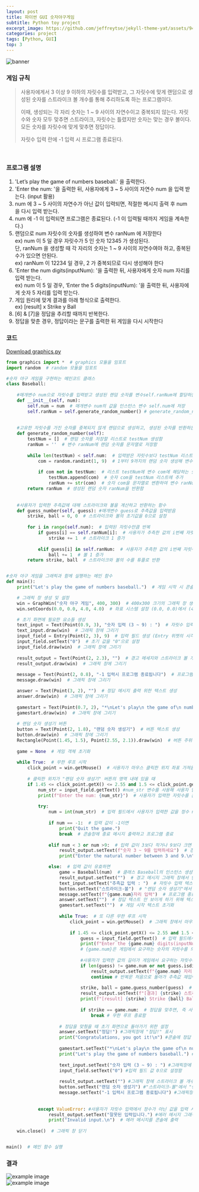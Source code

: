 ```yaml
---
layout: post
title: 파이썬 GUI 숫자야구게임
subtitle: Python toy project
excerpt_image: https://github.com/jeffreytse/jekyll-theme-yat/assets/9413601/2ed22d49-90b1-4f7e-8e8f-b77b21dee505
categories: project
tags: [Python, GUI] 
top: 3
---
```


![banner](https://github.com/jeffreytse/jekyll-theme-yat/assets/9413601/2ed22d49-90b1-4f7e-8e8f-b77b21dee505)


### 게임 규칙 ###

<!-- * **게임 규칙** -->

> 사용자에게서 3 이상 9 이하의 자릿수를 입력받고, 그 자릿수에 맞게 랜덤으로 생성된 숫자를 스트라이크 볼 개수를 통해 추리하도록 하는 프로그램이다. 
>
> 이때, 생성되는 각 자리 숫자는 1 ~ 9 사이의 자연수이고 중복되지 않는다.
  자릿수와 숫자 모두 맞추면 스트라이크, 자릿수는 틀렸지만 숫자는 맞는 경우 볼이다.
  모든 숫자를 자릿수에 맞게 맞추면 정답이다.
>
> 자릿수 입력 란에 -1 입력 시 프로그램 종료된다.

<!-- Paragraphs are separated by a blank line. -->

<!-- 2nd paragraph. *Italic*, **bold**, and `monospace`. Itemized lists
look like: -->
<br>

### 프로그램 설명 ###

1. 'Let’s play the game of numbers baseball.' 을 출력한다.  
2. 'Enter the num: '을 출력한 뒤, 사용자에게 3 ~ 5 사이의 자연수 num 을 입력 받는다. (input 활용)  
3. num 에 3 ~ 5 사이의 자연수가 아닌 값이 입력되면, 적절한 메시지 출력 후 num 을 다시 입력 받는다.  
4. num 에 -1 이 입력되면 프로그램은 종료된다. (-1 이 입력될 때까지 게임을 계속한다.)  
5. 랜덤으로 num 자릿수의 숫자를 생성하여 변수 ranNum 에 저장한다  
  ex) num 이 5 일 경우 자릿수가 5 인 숫자 12345 가 생성된다.  
  단, ranNum 을 생성할 때 각 자리의 숫자는 1 ~ 9 사이의 자연수여야 하고, 중복된 수가 있으면 안된다.  
  ex) ranNum 이 12234 일 경우, 2 가 중복되므로 다시 생성해야 한다  
6. 'Enter the num digits(inputNum): '을 출력한 뒤, 사용자에게 숫자 num 자리를 입력 받는다.  
  ex) num 이 5 일 경우, ‘Enter the 5 digits(inputNum): ’을 출력한 뒤, 사용자에게 숫자 5 자리를 입력 받는다.  
7. 게임 원리에 맞게 결과를 아래 형식으로 출력한다.  
  ex) [result] x Strike y Ball  
8. [6] & [7]을 정답을 추리할 때까지 반복한다.  
9. 정답을 맞춘 경우, 정답이라는 문구를 출력한 뒤 게임을 다시 시작한다  


<!-- Use 3 dashes for an em-dash. Use 2 dashes for ranges (ex., "it's all
in chapters 12--14"). Three dots ... will be converted to an ellipsis.
Unicode is supported. ☺ -->



<!-- 코드
------------ -->

### 코드 ###

[Download graphics.py](assets/files/graphics.py)


<!-- Here's a numbered list: -->
<!-- 
1. first item
 2. second item
 3. third item

Note again how the actual text starts at 4 columns in (4 characters
from the left side). Here's a code sample:

    # Let me re-iterate ...
    for i in 1 .. 10 { do-something(i) }

As you probably guessed, indented 4 spaces. By the way, instead of
indenting the block, you can use delimited blocks, if you like:

~~~
define foobar() {
    print "Welcome to flavor country!";
}
~~~

(which makes copying & pasting easier). You can optionally mark the
delimited block for Pandoc to syntax highlight it: 
-->

~~~python
from graphics import *  # graphics 모듈을 임포트
import random  # random 모듈을 임포트

#숫자 야구 게임을 구현하는 메인코드 클래스
class Baseball:
    
    #매개변수 num으로 자릿수를 입력받고 생성된 랜덤 숫자를 변수self.ranNum에 할당하는 함수
    def __init__(self, num): 
        self.num = num  # 매개변수 num의 값을 인스턴스 변수 self.num에 저장
        self.ranNum = self.generate_random_number() # generate_random_number 메서드를 호출해 생성된 랜덤 숫자를 변수에 할당함
        
    
    #고유한 자릿수를 가진 숫자를 중복되지 않게 랜덤으로 생성하고, 생성된 숫자를 반환하는 함수
    def generate_random_number(self):
        testNum = []  # 랜덤 숫자를 저장할 리스트로 testNum 생성함
        ranNum = ''  # 변수 ranNum에 랜덤 숫자를 문자열로 저장함
        
        while len(testNum) < self.num:  # 입력받은 자릿수보다 testNum 리스트의 길이가 작을 시 반복됨 
            com = random.randint(1, 9)  # 1부터 9까지의 랜덤 숫자 생성해 변수 com에 할당함
            
            if com not in testNum:  # 리스트 testNum에 변수 com에 해당하는 숫자가 없으면, 즉 숫자가 중복되지 않으면
                testNum.append(com)  # 숫자 com을 testNum 리스트에 추가
                ranNum += str(com)  # 숫자 com을 문자열로 변환하여 변수 ranNum에 저장함
        return ranNum  # 생성된 랜덤 숫자 ranNum을 반환함
    
    
    #사용자가 입력한 추측값에 대해 스트라이크와 볼을 계산하고 반환하는 함수
    def guess_number(self, guess): #매개변수 guess로 추측값을 입력받음
        strike, ball = 0, 0  # 스트라이크와 볼의 초기값을 0으로 설정
        
        for i in range(self.num):  # 입력된 자릿수만큼 반복
            if guess[i] == self.ranNum[i]:  # 사용자가 추측한 값의 i번째 자릿수와 생성된 랜덤숫자의 i번째 자릿수가 동일하면
                strike += 1  # 스트라이크 1 증가
                
            elif guess[i] in self.ranNum:  # 사용자가 추측한 값의 i번째 자릿수가 생성된 랜덤숫자에 존재하지만 자릿수가 맞지 않으면
                ball += 1  # 볼 1 증가
        return strike, ball  # 스트라이크와 볼의 수를 튜플로 반환


#숫자 야구 게임을 그래픽과 함께 실행하는 메인 함수
def main():
    print("Let's play the game of numbers baseball.")  # 게임 시작 시 콘솔창에 메시지 출력

    # 그래픽 창 생성 및 설정
    win = GraphWin("숫자 야구 게임", 400, 300)  # 400x300 크기의 그래픽 창 생성
    win.setCoords(0.0, 0.0, 4.0, 4.0)  # 좌표 시스템 설정 (0.0, 0.0)에서 (4.0, 4.0)으로

    # 초기 화면에 필요한 요소들 생성
    text_input = Text(Point(0.9, 3), "숫자 입력 (3 ~ 9) : ")  # 자릿수 입력 텍스트 생성
    text_input.draw(win)  # 그래픽 창에 그리기
    input_field = Entry(Point(2, 3), 9)  # 입력 필드 생성 (Entry 위젯의 시각적 너비 상 9자리까지 보임)
    input_field.setText("0")  # 초기 값을 "0"으로 설정
    input_field.draw(win)  # 그래픽 창에 그리기
    
    result_output = Text(Point(2, 2.3), "")  # 경고 메세지와 스트라이크 볼 개수를 출력하기 위한 텍스트 생성
    result_output.draw(win)  # 그래픽 창에 그리기
    
    message = Text(Point(2, 0.8), "-1 입력시 프로그램 종료됩니다")  # 프로그램 종료 안내 텍스트 생성
    message.draw(win)  # 그래픽 창에 그리기

    answer = Text(Point(3, 2), "")  # 정답 메시지 출력 위한 텍스트 생성
    answer.draw(win)  # 그래픽 창에 그리기
    
    gamestart = Text(Point(0.7, 2), "*\nLet's play\n the game of\n numbers baseball")  # 게임 시작 텍스트 생성
    gamestart.draw(win)  # 그래픽 창에 그리기
    
    # 랜덤 숫자 생성기 버튼
    button = Text(Point(2, 1.8), "랜덤 숫자 생성기")  # 버튼 텍스트 생성
    button.draw(win)  # 그래픽 창에 그리기
    Rectangle(Point(1.45, 1.5), Point(2.55, 2.1)).draw(win)  # 버튼 주위에 사각형 그려 버튼 모양을 만듦
    
    game = None  # 게임 객체 초기화
    
    while True:  # 무한 루프 시작
        click_point = win.getMouse()  # 사용자가 마우스 클릭한 위치 좌표 가져옴
        
        # 클릭한 위치가 "랜덤 숫자 생성기" 버튼의 영역 내에 있을 때
        if 1.45 <= click_point.getX() <= 2.55 and 1.5 <= click_point.getY() <= 2.1:  
            num_str = input_field.getText() #num_str 변수를 사용해 사용자 입력을 문자열로 가져옴
            print(f"Enter the num: {num_str}")  # 사용자가 입력한 자릿수를 콘솔에 출력
            
            try:
                num = int(num_str)  # 입력 필드에서 사용자가 입력한 값을 정수 num으로 변환
           
                if num == -1:  # 입력 값이 -1이면
                    print("Quit the game.") 
                    break  # 콘솔창에 종료 메시지 출력하고 프로그램 종료
                
                elif num < 3 or num >9:  # 입력 값이 3보다 작거나 9보다 크면
                    result_output.setText(f"숫자 3 ~ 9를 입력하세요")  # 경고 메시지 그래픽창에 출력
                    print("Enter the natural number between 3 and 9.\n") # 콘솔 창에 동일한 의미의 메시지 출력

                else:  # 입력 값이 유효하면
                    game = Baseball(num)  # 클래스 Baseball의 인스턴스 생성
                    result_output.setText("")  # 경고 메시지 그래픽 창에서 안 보이게 하기 위해 택스트 초기화함
                    text_input.setText("추측값 입력 : ")  # 자릿수 입력 텍스트에서 추측값 입력으로 텍스트 변경
                    button.setText("스트라이크-볼")  # "랜덤 숫자 생성기"에서 "스트라이크-볼"로 버튼 텍스트 변경
                    message.setText(f"{game.num}자리 입력")  # 프로그램 종료 안내 택스트에서 자릿수 안내 텍스트로 변경
                    answer.setText("")  # 정답 텍스트 안 보이게 하기 위해 텍스트 초기화
                    gamestart.setText("")  # 게임 시작 텍스트 초기화
                    
                    while True:  # 또 다른 무한 루프 시작
                        click_point = win.getMouse()  # 그래픽 창에서 마우스 클릭한 위치 좌표를 변수 click_point에 저장함
                        
                        if 1.45 <= click_point.getX() <= 2.55 and 1.5 <= click_point.getY() <= 2.1:  # 클릭한 위치가 버튼 영역 내에 있을 때
                            guess = input_field.getText()  # 입력 필드에서 사용자가 입력한 값을 변수 guess에 저장함
                            print(f"Enter the {game.num} digits(inputNum): {guess}") # 사용자가 입력한 추측값을 콘솔에 출력함 
                            # {game.num}은 게임에서 요구하는 숫자의 자릿수를 의미함
                            
                            #사용자가 입력한 값의 길이가 게임에서 요구하는 자릿수와 다르거나, 유효하지 않은 값을 입력한 경우
                            if len(guess) != game.num or not guess.isdigit(): 
                                result_output.setText(f"{game.num} 자리 숫자를 입력하세요.")  # 그래픽창에 경고 메시지 출력
                                continue # 반복문 처음으로 돌아가 추측값 재입력 받음
                            
                            strike, ball = game.guess_number(guess)  # 스트라이크와 볼 계산
                            result_output.setText(f"[결과] {strike} 스트라이크 {ball} 볼")  # 스트라이크 볼 개수 결과를 그래픽 창에 출력
                            print(f"[result] {strike} Strike {ball} Ball\n")  # 스트라이크 볼 개수 결과를 콘솔에 출력
                            
                            if strike == game.num:  # 정답을 맞추면, 즉 사용자가 입력한 숫자와 정답 숫자가 그 자릿수까지 모두 일치하면
                                break # 무한 루프 종료함
                            
                    # 정답을 맞췄을 때 초기 화면으로 돌아가기 위한 설정
                    answer.setText("정답!") #그래픽창에 "정답!" 표시
                    print("Congratulations, you got it!\n") #콘솔에 정답 메시지 출력함
                    
                    gamestart.setText("*\nLet's play\n the game of\n numbers baseball") #그래픽창에 게임 시작 문구 출력함
                    print("Let's play the game of numbers baseball.") #콘솔에 게임 시작 문구 출력함
                    
                    text_input.setText("숫자 입력 (3 ~ 9) : ") #그래픽창에 입력 문구 출력함
                    input_field.setText("0") #입력 필드 값 0으로 설정함
                    
                    result_output.setText("") #그래픽 창에 스트라이크 볼 개수 결과 문구 안 보이게 하기 위해 텍스트 초기화함
                    button.setText("랜덤 숫자 생성기") #"스트라이크-볼"에서 "랜덤 숫자 생성기"로 버튼 텍스트 변경함
                    message.setText("-1 입력시 프로그램 종료됩니다") #그래픽창에 프로그램 종료 안내 문구 표시함
                    
                    
            except ValueError: #사용자가 자릿수 입력에서 정수가 아닌 값을 입력 시 발생하는 ValueError 예외를 처리함
                result_output.setText("잘못된 입력입니다.") #에러 메시지 그래픽창에 출력함
                print("Invalid input.\n")  # 에러 메시지를 콘솔에 출력
    
    win.close()  # 그래픽 창 닫기


main()  # 메인 함수 실행
~~~



### 결과 ###

![example image]( https://github.com/oweenia03/owen/blob/main/_site/assets/images/1.jpg "An exemplary image")
<br>
![example image](https://github.com/oweenia03/owen/blob/main/_site/assets/images/2.jpg "An exemplary image")



<!-- 1. First, get these ingredients:

      * carrots
      * celery
      * lentils

 2. Boil some water.

 3. Dump everything in the pot and follow
    this algorithm:

        find wooden spoon
        uncover pot
        stir
        cover pot
        balance wooden spoon precariously on pot handle
        wait 10 minutes
        goto first step (or shut off burner when done)

    Do not bump wooden spoon or it will fall.

Notice again how text always lines up on 4-space indents (including
that last line which continues item 3 above).

Here's a link to [a website](http://foo.bar), to a [local
doc](local-doc.html), and to a [section heading in the current
doc](#an-h2-header). Here's a footnote [^1].

[^1]: Some footnote text.

Tables can look like this:

Name           Size  Material      Color
------------- -----  ------------  ------------
All Business      9  leather       brown
Roundabout       10  hemp canvas   natural
Cinderella       11  glass         transparent

Table: Shoes sizes, materials, and colors.

(The above is the caption for the table.) Pandoc also supports
multi-line tables:

--------  -----------------------
Keyword   Text
--------  -----------------------
red       Sunsets, apples, and
          other red or reddish
          things.

green     Leaves, grass, frogs
          and other things it's
          not easy being.
--------  -----------------------

A horizontal rule follows.

***

Here's a definition list:

apples
  : Good for making applesauce.

oranges
  : Citrus!

tomatoes
  : There's no "e" in tomatoe.

Again, text is indented 4 spaces. (Put a blank line between each
term and  its definition to spread things out more.)

Here's a "line block" (note how whitespace is honored):

| Line one
|   Line too
| Line tree

and images can be specified like so:

![example image](https://user-images.githubusercontent.com/9413601/123900693-1d9ebd00-d99c-11eb-8e9e-cf7879187606.png "An exemplary image")

Inline math equation: $\omega = d\phi / dt$. Display
math should get its own line like so:

$$I = \int \rho R^{2} dV$$

And note that you can backslash-escape any punctuation characters
which you wish to be displayed literally, ex.: \`foo\`, \*bar\*, etc. 
-->
